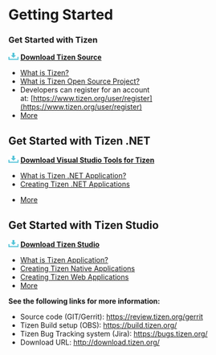 # Getting Started

### Get Started with Tizen
![Download](media/ic_docs_download.png) [**Download Tizen Source**](open-source-tizen/developing/cloning.md)
- [What is Tizen?](what-is-tizen/tizen.md)
- [What is Tizen Open Source Project?](open-source-tizen/about/tizen-open-source-overview.md)
- Developers can register for an account at: [https://www.tizen.org/user/register](https://www.tizen.org/user/register)
- [More](open-source-tizen/developing/installing.md)

<!-- IOT Content (TBD) -->
<!--## IOT world on Craftroom
- What is Tizen IoT?
- How to make IoT devices
  Go to craftroom
-->

## Get Started with Tizen .NET
![Download](media/ic_docs_download.png) [**Download Visual Studio Tools for Tizen**](https://developer.tizen.org/development/tizen-.net-preview/getting-started)
- [What is Tizen .NET Application?](https://developer.tizen.org/development/tizen-.net-preview/introduction/overview)
- [Creating Tizen .NET Applications](https://developer.tizen.org/development/tizen-.net-preview/getting-started/creating-your-first-tizen-.net-application)
<!--
- Getting Started with Visual Studio Tools for Tizen  
Samsung has released a preview of Visual Studio Tools for Tizen, which will enable .NET developers to build apps for Tizen. This video preview shows you how to get started.
<p style="margin-left:50px;">
<a href="https://www.youtube.com/embed/fPORr-CqMvY" target="_blank">
<img alt="Getting Started with Visual Studio Tools for Tizen" src="https://img.youtube.com/vi/fPORr-CqMvY/0.jpg" width="254" height="158"></a>  
</p>

- An Introduction to Tizen .NET  
Sidharth Gupta from Samsung introduces Tizen .NET on the Youtube channel, 'On.NET'. Tizen is Samsung's open source OS that runs on TVs, watches, phones, and other devices.
<p style="margin-left:50px;">
<a href="https://www.youtube.com/embed/H52DdXBZh4Q" target="_blank">
<img alt="An Introduction to Tizen .NET" src="https://img.youtube.com/vi/H52DdXBZh4Q/0.jpg" width="254" height="158"></a>  
</p>

- Visual Studio Tools for Tizen: Development and Productivity Improvements  
In the first preview of Visual Studio Tools for Tizen, we began to leverage the power of C# and Xamarin.Forms to create applications for the Tizen OS which runs on smartphones, smart TVs, smartwatches, IoT devices and many more types of devices.
<p style="margin-left:50px;">
<a href="https://youtube.com/embed/NdvWwU0gKt8" target="_blnak">
<img alt="Visual Studio Tools for Tizen: Development and Productivity Improvements" src="https://img.youtube.com/vi/NdvWwU0gKt8/0.jpg" width="254" height="158"></a>
</p>
-->

- [More](https://developer.tizen.org/development/tizen-.net-preview/introduction)


## Get Started with Tizen Studio
![Download](media/ic_docs_download.png) [**Download Tizen Studio**](https://developer.tizen.org/development/tizen-studio/download)
- [What is Tizen Application?](https://developer.tizen.org/development/training/native-application)
- [Creating Tizen Native Applications](https://developer.tizen.org/development/training/native-application/getting-started)
- [Creating Tizen Web Applications](https://developer.tizen.org/development/training/web-application/getting-started)
- [More](https://developer.tizen.org/development/tizen-studio/)

  
**See the following links for more information:**
- Source code (GIT/Gerrit): https://review.tizen.org/gerrit
- Tizen Build setup (OBS): https://build.tizen.org/
- Tizen Bug Tracking system (Jira): https://bugs.tizen.org/
- Download URL: http://download.tizen.org/
